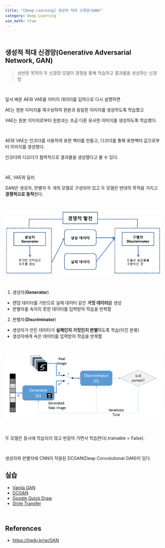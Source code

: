 ```yaml
---
title: "[Deep Learning] 생성적 적대 신경망(GAN)"
category: Deep Learning
use_math: true
---
```


<br>

## 생성적 적대 신경망(Generative Adversarial Network, GAN)
> 상반된 목적의 두 신경망 모델이 경쟁을 통해 학습하고 결과물을 생성하는 신경망

<br>

앞서 배운 AE와 VAE를 이미지 데이터를 입력으로 다시 설명하면

AE는 원본 이미지를 재구성하여 원본과 동일한 이미지를 생성하도록 학습했고  

VAE는 원본 이미지로부터 원본과는 조금 다른 유사한 이미지를 생성하도록 학습했다.

<br>

AE와 VAE는 인코더를 사용하여 표현 벡터를 만들고, 디코더를 통해 표현벡터 값으로부터 이미지를 생성했다.

인코더와 디코더가 협력적으로 결과물을 생성했다고 볼 수 있다.

<br>

AE, VAE와 달리

GAN은 생성자, 판별자 두 개의 모델로 구성되어 있고 두 모델은 반대의 목적을 가지고 **경쟁적으로 동작**한다.

<br>

![GAN](/assets/images/posts/dl/gan2.png)

<br>

1) 생성자(**Generator**)

- 랜덤 데이터를 기반으로 실제 데이터 같은 **거짓 데이터**를 생성 
- 판별자를 속이지 못한 데이터를 입력받아 학습을 반복함

2) 판별자(**Discriminator**)

- 생성자가 만든 데이터가 **실제인지 거짓인지 판별**하도록 학습(이진 분류)
- 생성자에게 속은 데이터를 입력받아 학습을 반복함

<br>

![GAN](/assets/images/posts/dl/gan1.png)

<br>

두 모델은 동시에 학습되지 않고 번갈아 가면서 학습한다(.trainable = False).

<br>

생성자와 판별자에 CNN이 적용된 DCGAN(Deep Convolutional GAN)이 있다.

## 실습
- <a href="https://colab.research.google.com/drive/1LFvmvvF-g_tjwLdbqosyIMujpruIV1Je?usp=sharing">Vanila GAN</a>
- <a href="https://colab.research.google.com/drive/1Vh5M6LL891iBlv9R89xiwgKozZv6IM6Y?usp=sharing">DCGAN</a>
- <a href="https://drive.google.com/file/d/1bDAbXQhGJj9XXUDcXiQP9C8YnhKLy4gN/view?usp=sharing">Google Quick Draw</a>
- <a href="https://drive.google.com/file/d/120ay6FaPqU0RcJy-Eerp6JA5s-rBbnnW/view?usp=sharing">Style Transfer</a>

<br>

## References
- https://itwiki.kr/w/GAN